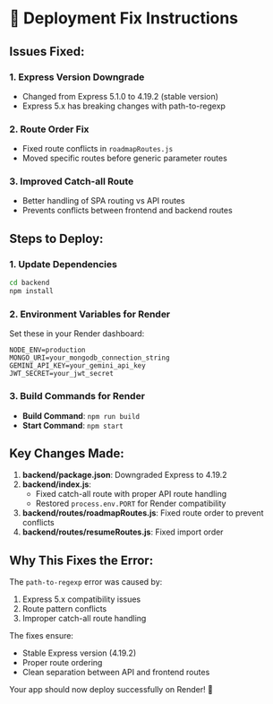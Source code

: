 # 🚀 Deployment Fix Instructions

## Issues Fixed:

### 1. **Express Version Downgrade**
- Changed from Express 5.1.0 to 4.19.2 (stable version)
- Express 5.x has breaking changes with path-to-regexp

### 2. **Route Order Fix**
- Fixed route conflicts in `roadmapRoutes.js`
- Moved specific routes before generic parameter routes

### 3. **Improved Catch-all Route**
- Better handling of SPA routing vs API routes
- Prevents conflicts between frontend and backend routes

## Steps to Deploy:

### 1. Update Dependencies
```bash
cd backend
npm install
```

### 2. Environment Variables for Render
Set these in your Render dashboard:
```
NODE_ENV=production
MONGO_URI=your_mongodb_connection_string
GEMINI_API_KEY=your_gemini_api_key
JWT_SECRET=your_jwt_secret
```

### 3. Build Commands for Render
- **Build Command**: `npm run build`
- **Start Command**: `npm start`

## Key Changes Made:

1. **backend/package.json**: Downgraded Express to 4.19.2
2. **backend/index.js**: 
   - Fixed catch-all route with proper API route handling
   - Restored `process.env.PORT` for Render compatibility
3. **backend/routes/roadmapRoutes.js**: Fixed route order to prevent conflicts
4. **backend/routes/resumeRoutes.js**: Fixed import order

## Why This Fixes the Error:

The `path-to-regexp` error was caused by:
1. Express 5.x compatibility issues
2. Route pattern conflicts
3. Improper catch-all route handling

The fixes ensure:
- Stable Express version (4.19.2)
- Proper route ordering
- Clean separation between API and frontend routes

Your app should now deploy successfully on Render! 🎉

